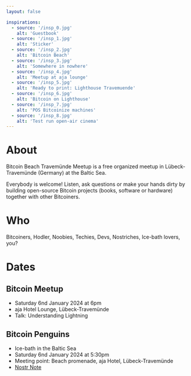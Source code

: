 ```yaml
---
layout: false

inspirations:
  - source: '/insp_0.jpg'
    alt: 'Guestbook'
  - source: '/insp_1.jpg'
    alt: 'Sticker'
  - source: '/insp_2.jpg'
    alt: 'Bitcoin Beach'
  - source: '/insp_3.jpg'
    alt: 'Somewhere in nowhere'
  - source: '/insp_4.jpg'
    alt: 'Meetup at aja lounge'
  - source: '/insp_5.jpg'
    alt: 'Ready to print: Lighthouse Travemuende'
  - source: '/insp_6.jpg'
    alt: 'Bitcoin on Lighthouse'
  - source: '/insp_7.jpg'
    alt: 'POS Bitcoinize machines'
  - source: '/insp_8.jpg'
    alt: 'Test run open-air cinema'
---
```


# About

Bitcoin Beach Travemünde Meetup is a free organized meetup in Lübeck-Travemünde (Germany) at the Baltic Sea.

Everybody is welcome! Listen, ask questions or make your hands dirty by building open-source Bitcoin projects (books, software or hardware) together with other Bitcoiners.

# Who

Bitcoiners, Hodler, Noobies, Techies, Devs, Nostriches, Ice-bath lovers, you?

# Dates

## Bitcoin Meetup

- Saturday 6nd January 2024 at 6pm
- aja Hotel Lounge, Lübeck-Travemünde
- Talk: Understanding Lightning

## Bitcoin Penguins

- Ice-bath in the Baltic Sea
- Saturday 6nd January 2024 at 5:30pm
- Meeting point: Beach promenade, aja Hotel, Lübeck-Travemünde
- [Nostr Note](https://snort.social/nevent1qqs9glu2hyzcm2jqc5cw34cltj5gkjq0wcjau2kunj62lteqs33g39cpzamhxue69uhhyetvv9ujumn0wd68ytnzv9hxgtczyp90ls2v26fztv4pcmsdp7vcjtuekag3nauwa80yjhywxlt592gqsqcyqqqqqqgdzc8mv)
